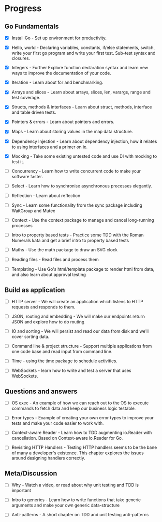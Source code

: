 # Progress

## Go Fundamentals

- [X] Install Go - Set up environment for productivity.

- [X] Hello, world - Declaring variables, constants, if/else statements, switch, write your first go program and write your first test. Sub-test syntax and closures.

- [X] Integers - Further Explore function declaration syntax and learn new ways to improve the documentation of your code.

- [X] Iteration - Learn about for and benchmarking.

- [X] Arrays and slices - Learn about arrays, slices, len, varargs, range and test coverage.

- [X] Structs, methods & interfaces - Learn about struct, methods, interface and table driven tests.

- [X] Pointers & errors - Learn about pointers and errors.

- [X] Maps - Learn about storing values in the map data structure.

- [X] Dependency Injection - Learn about dependency injection, how it relates to using interfaces and a primer on io.

- [X] Mocking - Take some existing untested code and use DI with mocking to test it.

- [ ] Concurrency - Learn how to write concurrent code to make your software faster.

- [ ] Select - Learn how to synchronise asynchronous processes elegantly.

- [ ] Reflection - Learn about reflection

- [ ] Sync - Learn some functionality from the sync package including WaitGroup and Mutex

- [ ] Context - Use the context package to manage and cancel long-running processes

- [ ] Intro to property based tests - Practice some TDD with the Roman Numerals kata and get a brief intro to property based tests

- [ ] Maths - Use the math package to draw an SVG clock

- [ ] Reading files - Read files and process them

- [ ] Templating - Use Go's html/template package to render html from data, and also learn about approval testing

## Build as application

- [ ] HTTP server - We will create an application which listens to HTTP requests and responds to them.

- [ ] JSON, routing and embedding - We will make our endpoints return JSON and explore how to do routing.

- [ ] IO and sorting - We will persist and read our data from disk and we'll cover sorting data.

- [ ] Command line & project structure - Support multiple applications from one code base and read input from command line.

- [ ] Time - using the time package to schedule activities.

- [ ] WebSockets - learn how to write and test a server that uses WebSockets.

## Questions and answers

- [ ] OS exec - An example of how we can reach out to the OS to execute commands to fetch data and keep our business logic testable.
  
- [ ] Error types - Example of creating your own error types to improve your tests and make your code easier to work with.

- [ ] Context-aware Reader - Learn how to TDD augmenting io.Reader with cancellation. Based on Context-aware io.Reader for Go.

- [ ] Revisiting HTTP Handlers - Testing HTTP handlers seems to be the bane of many a developer's existence. This chapter explores the issues around designing handlers correctly.

## Meta/Discussion

- [ ] Why - Watch a video, or read about why unit testing and TDD is important

- [ ] Intro to generics - Learn how to write functions that take generic arguments and make your own generic data-structure

- [ ] Anti-patterns - A short chapter on TDD and unit testing anti-patterns

